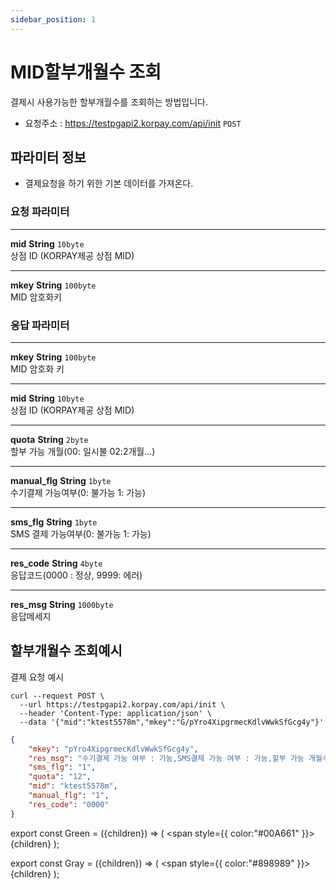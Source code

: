 ```yaml
---
sidebar_position: 1
---
```


# MID할부개월수 조회

결제시 사용가능한 할부개월수를 조회하는 방법입니다.

- 요청주소 : https://testpgapi2.korpay.com/api/init <Green>`POST`</Green>

## 파라미터 정보

- 결제요청을 하기 위한 기본 데이터를 가져온다.



### 요청 파라미터
---
**mid** <Green>**String**</Green> <Gray>`10byte`</Gray><br/>
상점 ID (KORPAY제공 상점 MID)

---
**mkey** <Green>**String**</Green> <Gray>`100byte`</Gray><br/>
MID 암호화키



### 응답 파라미터
---
**mkey** <Green>**String**</Green> <Gray>`100byte`</Gray><br/>
MID 암호화 키

---
**mid** <Green>**String**</Green> <Gray>`10byte`</Gray><br/>
상점 ID (KORPAY제공 상점 MID)

---
**quota** <Green>**String**</Green> <Gray>`2byte`</Gray><br/>
할부 가능 개월(00: 일시불 02:2개월...)

---
**manual_flg** <Green>**String**</Green> <Gray>`1byte`</Gray><br/>
수기결제 가능여부(0: 불가능 1: 가능)

---
**sms_flg** <Green>**String**</Green> <Gray>`1byte`</Gray><br/>
SMS 결제 가능여부(0: 불가능 1: 가능)

---
**res_code** <Green>**String**</Green> <Gray>`4byte`</Gray><br/>
응답코드(0000 : 정상, 9999: 에러)

---
**res_msg** <Green>**String**</Green> <Gray>`1000byte`</Gray><br/>
응답메세지

## 할부개월수 조회예시

결제 요청 예시

```shell title="요청예시"
curl --request POST \
  --url https://testpgapi2.korpay.com/api/init \
  --header 'Content-Type: application/json' \
  --data '{"mid":"ktest5578m","mkey":"G/pYro4XipgrmecKdlvWwkSfGcg4y"}'
```


```json title="응답예시"
{
    "mkey": "pYro4XipgrmecKdlvWwkSfGcg4y",
    "res_msg": "수기결제 가능 여부 : 가능,SMS결제 가능 여부 : 가능,할부 가능 개월수 : 12",
    "sms_flg": "1",
    "quota": "12",
    "mid": "ktest5578m",
    "manual_flg": "1",
    "res_code": "0000"
}

```
export const Green = ({children}) => (
<span
style={{
color:"#00A661"
}}>
{children}
</span>
);

export const Gray = ({children}) => (
<span
style={{
color:"#898989"
}}>
{children}
</span>
);